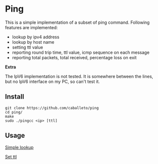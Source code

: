 # Ping

This is a simple implementation of a subset of ping command.
Following features are implemented:

- lookup by ipv4 address
- lookup by host name
- setting ttl value
- reporting round trip time, ttl value, icmp sequence on each message
- reporting total packets, total received, percentage loss on exit

**Extra**

The IpV6 implementation is not tested. It is somewhere between the lines,
but no IpV6 interface on my PC, so can't test it.

## Install

```
git clone https://github.com/caballeto/ping
cd ping/
make
sudo ./pingcc <ip> [ttl] 
```

## Usage

[Simple lookup](./images/use-1.png)

[Set ttl](./images/use-ttl.png)
